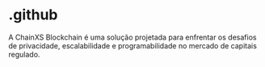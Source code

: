# .github
A ChainXS Blockchain é uma solução projetada para enfrentar os desafios de privacidade, escalabilidade e programabilidade no mercado de capitais regulado.
